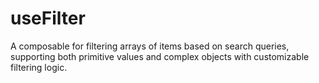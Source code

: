 # useFilter

A composable for filtering arrays of items based on search queries, supporting both primitive values and complex objects with customizable filtering logic.

<DocsPageFeatures />
